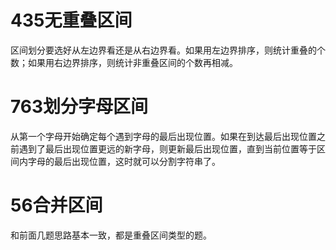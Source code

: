 # 435无重叠区间
区间划分要选好从左边界看还是从右边界看。如果用左边界排序，则统计重叠的个数；如果用右边界排序，则统计非重叠区间的个数再相减。

# 763划分字母区间
 从第一个字母开始确定每个遇到字母的最后出现位置。如果在到达最后出现位置之前遇到了最后出现位置更远的新字母，则更新最后出现位置，直到当前位置等于区间内字母的最后出现位置，这时就可以分割字符串了。

# 56合并区间
和前面几题思路基本一致，都是重叠区间类型的题。